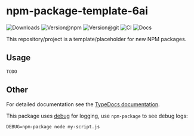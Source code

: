 # npm-package-template-6ai

![Downloads](https://img.shields.io/npm/dw/npm-package-template-6ai?style=flat-square) ![Version@npm](https://img.shields.io/npm/v/npm-package-template-6ai?label=version%40npm&style=flat-square) ![Version@git](https://img.shields.io/github/package-json/v/szikszail/npm-package/main?label=version%40git&style=flat-square) ![CI](https://img.shields.io/github/actions/workflow/status/szikszail/npm-package/ci.yml?branch=main&label=ci&style=flat-square) ![Docs](https://img.shields.io/github/actions/workflow/status/szikszail/npm-package/docs.yml?branch=main&label=docs&style=flat-square)

This repository/project is a template/placeholder for new NPM packages.

## Usage

`TODO`

## Other

For detailed documentation see the [TypeDocs documentation](https://szikszail.github.io/npm-package/).

This package uses [debug](https://www.npmjs.com/package/debug) for logging, use `npm-package` to see debug logs:

```shell
DEBUG=npm-package node my-script.js
```
